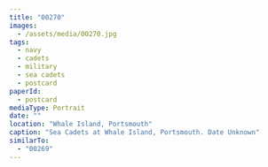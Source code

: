 ```yaml
---
title: "00270"
images:
  - /assets/media/00270.jpg
tags:
  - navy
  - cadets
  - military
  - sea cadets
  - postcard
paperId:
  - postcard
mediaType: Portrait
date: ""
location: "Whale Island, Portsmouth"
caption: "Sea Cadets at Whale Island, Portsmouth. Date Unknown"
similarTo:
  - "00269"
---
```

